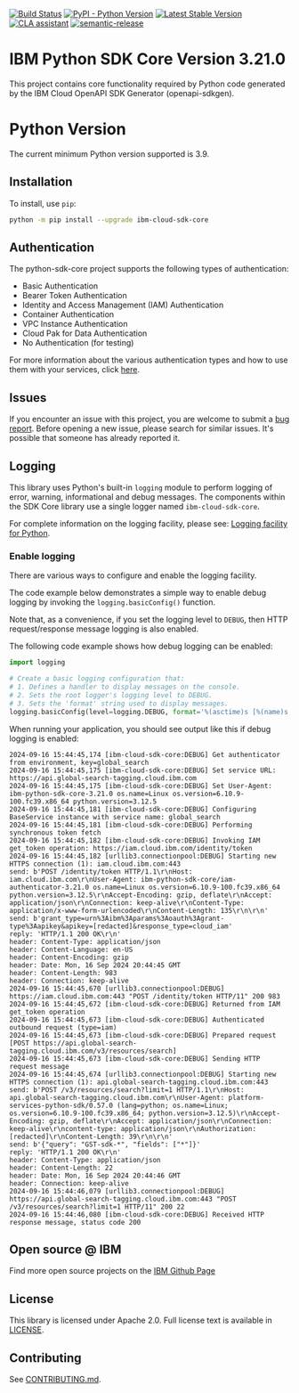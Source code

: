 [![Build Status](https://app.travis-ci.com/IBM/python-sdk-core.svg?branch=main)](https://app.travis-ci.com/IBM/python-sdk-core)
[![PyPI - Python Version](https://img.shields.io/pypi/pyversions/ibm-cloud-sdk-core)](https://pypi.org/project/ibm-cloud-sdk-core/)
[![Latest Stable Version](https://img.shields.io/pypi/v/ibm-cloud-sdk-core.svg)](https://pypi.python.org/pypi/ibm-cloud-sdk-core)
[![CLA assistant](https://cla-assistant.io/readme/badge/ibm/python-sdk-core)](https://cla-assistant.io/ibm/python-sdk-core)
[![semantic-release](https://img.shields.io/badge/%20%20%F0%9F%93%A6%F0%9F%9A%80-semantic--release-e10079.svg)](https://github.com/semantic-release/semantic-release)

# IBM Python SDK Core Version 3.21.0
This project contains core functionality required by Python code generated by the IBM Cloud OpenAPI SDK Generator
(openapi-sdkgen).

# Python Version
The current minimum Python version supported is 3.9.

## Installation

To install, use `pip`:

```bash
python -m pip install --upgrade ibm-cloud-sdk-core
```

## Authentication
The python-sdk-core project supports the following types of authentication:
- Basic Authentication
- Bearer Token Authentication
- Identity and Access Management (IAM) Authentication
- Container Authentication
- VPC Instance Authentication
- Cloud Pak for Data Authentication
- No Authentication (for testing)

For more information about the various authentication types and how to use them with your services, click [here](Authentication.md).

## Issues

If you encounter an issue with this project, you are welcome to submit a [bug report](https://github.com/IBM/python-sdk-core/issues).
Before opening a new issue, please search for similar issues. It's possible that someone has already reported it.

## Logging

This library uses Python's built-in `logging` module to perform logging of error,
warning, informational and debug messages.
The components within the SDK Core library use a single logger named `ibm-cloud-sdk-core`.

For complete information on the logging facility, please see: [Logging facility for Python](https://docs.python.org/3/library/logging.html).

### Enable logging

There are various ways to configure and enable the logging facility.

The code example below demonstrates a simple way to enable debug logging by invoking
the `logging.basicConfig()` function.

Note that, as a convenience, if you set the logging level to `DEBUG`, then HTTP request/response message logging
is also enabled.

The following code example shows how debug logging can be enabled:
```python
import logging

# Create a basic logging configuration that:
# 1. Defines a handler to display messages on the console.
# 2. Sets the root logger's logging level to DEBUG.
# 3. Sets the 'format' string used to display messages.
logging.basicConfig(level=logging.DEBUG, format='%(asctime)s [%(name)s:%(levelname)s] %(message)s', force=True)
```

When running your application, you should see output like this if debug logging is enabled:
```
2024-09-16 15:44:45,174 [ibm-cloud-sdk-core:DEBUG] Get authenticator from environment, key=global_search
2024-09-16 15:44:45,175 [ibm-cloud-sdk-core:DEBUG] Set service URL: https://api.global-search-tagging.cloud.ibm.com
2024-09-16 15:44:45,175 [ibm-cloud-sdk-core:DEBUG] Set User-Agent: ibm-python-sdk-core-3.21.0 os.name=Linux os.version=6.10.9-100.fc39.x86_64 python.version=3.12.5
2024-09-16 15:44:45,181 [ibm-cloud-sdk-core:DEBUG] Configuring BaseService instance with service name: global_search
2024-09-16 15:44:45,181 [ibm-cloud-sdk-core:DEBUG] Performing synchronous token fetch
2024-09-16 15:44:45,182 [ibm-cloud-sdk-core:DEBUG] Invoking IAM get_token operation: https://iam.cloud.ibm.com/identity/token
2024-09-16 15:44:45,182 [urllib3.connectionpool:DEBUG] Starting new HTTPS connection (1): iam.cloud.ibm.com:443
send: b'POST /identity/token HTTP/1.1\r\nHost: iam.cloud.ibm.com\r\nUser-Agent: ibm-python-sdk-core/iam-authenticator-3.21.0 os.name=Linux os.version=6.10.9-100.fc39.x86_64 python.version=3.12.5\r\nAccept-Encoding: gzip, deflate\r\nAccept: application/json\r\nConnection: keep-alive\r\nContent-Type: application/x-www-form-urlencoded\r\nContent-Length: 135\r\n\r\n'
send: b'grant_type=urn%3Aibm%3Aparams%3Aoauth%3Agrant-type%3Aapikey&apikey=[redacted]&response_type=cloud_iam'
reply: 'HTTP/1.1 200 OK\r\n'
header: Content-Type: application/json
header: Content-Language: en-US
header: Content-Encoding: gzip
header: Date: Mon, 16 Sep 2024 20:44:45 GMT
header: Content-Length: 983
header: Connection: keep-alive
2024-09-16 15:44:45,670 [urllib3.connectionpool:DEBUG] https://iam.cloud.ibm.com:443 "POST /identity/token HTTP/11" 200 983
2024-09-16 15:44:45,672 [ibm-cloud-sdk-core:DEBUG] Returned from IAM get_token operation
2024-09-16 15:44:45,673 [ibm-cloud-sdk-core:DEBUG] Authenticated outbound request (type=iam)
2024-09-16 15:44:45,673 [ibm-cloud-sdk-core:DEBUG] Prepared request [POST https://api.global-search-tagging.cloud.ibm.com/v3/resources/search]
2024-09-16 15:44:45,673 [ibm-cloud-sdk-core:DEBUG] Sending HTTP request message
2024-09-16 15:44:45,674 [urllib3.connectionpool:DEBUG] Starting new HTTPS connection (1): api.global-search-tagging.cloud.ibm.com:443
send: b'POST /v3/resources/search?limit=1 HTTP/1.1\r\nHost: api.global-search-tagging.cloud.ibm.com\r\nUser-Agent: platform-services-python-sdk/0.57.0 (lang=python; os.name=Linux; os.version=6.10.9-100.fc39.x86_64; python.version=3.12.5)\r\nAccept-Encoding: gzip, deflate\r\nAccept: application/json\r\nConnection: keep-alive\r\ncontent-type: application/json\r\nAuthorization: [redacted]\r\nContent-Length: 39\r\n\r\n'
send: b'{"query": "GST-sdk-*", "fields": ["*"]}'
reply: 'HTTP/1.1 200 OK\r\n'
header: Content-Type: application/json
header: Content-Length: 22
header: Date: Mon, 16 Sep 2024 20:44:46 GMT
header: Connection: keep-alive
2024-09-16 15:44:46,079 [urllib3.connectionpool:DEBUG] https://api.global-search-tagging.cloud.ibm.com:443 "POST /v3/resources/search?limit=1 HTTP/11" 200 22
2024-09-16 15:44:46,080 [ibm-cloud-sdk-core:DEBUG] Received HTTP response message, status code 200
```

## Open source @ IBM

Find more open source projects on the [IBM Github Page](http://github.com/IBM)

## License

This library is licensed under Apache 2.0. Full license text is
available in [LICENSE](LICENSE).

## Contributing

See [CONTRIBUTING.md](CONTRIBUTING.md).
